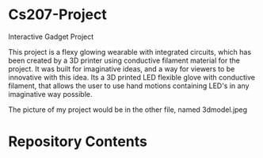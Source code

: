 # Cs207-Project
Interactive Gadget Project

This project is a flexy glowing wearable with integrated circuits, which has been created by a 3D printer using conductive filament material for the project. It was built for imaginative ideas, and a way for viewers to be innovative with this idea. Its a 3D printed LED flexible glove with conductive filament, that allows the user to use hand motions containing LED's in any imaginative way possible.

The picture of my project would be in the other file, named 3dmodel.jpeg

# Repository Contents
